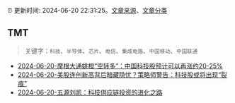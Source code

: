 :alarm_clock: 更新时间: 2024-06-20 22:31:25。[文章来源](/README.md)、[文章分类](/TAGS.md)

## TMT


> 关键字：`科技`、`半导体`、`芯片`、`电信`、`集成电路`、`中国移动`、`中国联通`



- [2024-06-20-摩根大通姚橙“空转多”：中国科技股预计可以再涨约20-25%](https://www.cls.cn/detail/1709529) 
- [2024-06-20-美股连创新高背后暗藏隐忧？策略师警告：科技股或将出现“裂痕”](https://www.cls.cn/detail/1709376) 
- [2024-06-20-五源刘凯：科技供应链投资的进化之路](https://posts.careerengine.us/p/66737bde362eae34f60422bb) 
